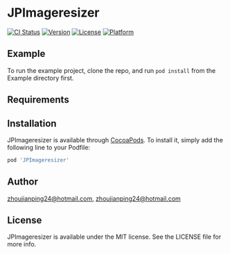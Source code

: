# JPImageresizer

[![CI Status](https://img.shields.io/travis/zhoujianping24@hotmail.com/JPImageresizer.svg?style=flat)](https://travis-ci.org/zhoujianping24@hotmail.com/JPImageresizer)
[![Version](https://img.shields.io/cocoapods/v/JPImageresizer.svg?style=flat)](https://cocoapods.org/pods/JPImageresizer)
[![License](https://img.shields.io/cocoapods/l/JPImageresizer.svg?style=flat)](https://cocoapods.org/pods/JPImageresizer)
[![Platform](https://img.shields.io/cocoapods/p/JPImageresizer.svg?style=flat)](https://cocoapods.org/pods/JPImageresizer)

## Example

To run the example project, clone the repo, and run `pod install` from the Example directory first.

## Requirements

## Installation

JPImageresizer is available through [CocoaPods](https://cocoapods.org). To install
it, simply add the following line to your Podfile:

```ruby
pod 'JPImageresizer'
```

## Author

zhoujianping24@hotmail.com, zhoujianping24@hotmail.com

## License

JPImageresizer is available under the MIT license. See the LICENSE file for more info.
